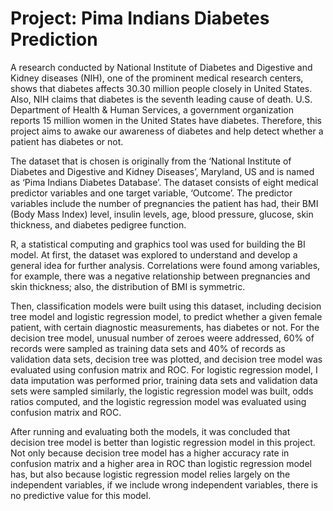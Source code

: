 # Project: Pima Indians Diabetes Prediction 

A research conducted by National Institute of Diabetes and Digestive and Kidney diseases (NIH), one of the prominent medical research centers, shows that diabetes affects 30.30 million people closely in United States. Also, NIH claims that diabetes is the seventh leading cause of death. U.S. Department of Health & Human Services, a government organization reports 15 million women in the United States have diabetes. Therefore, this project aims to awake our awareness of diabetes and help detect whether a patient has diabetes or not.

The dataset that is chosen is originally from the ‘National Institute of Diabetes and Digestive and Kidney Diseases’, Maryland, US and is named as ‘Pima Indians Diabetes Database’. The dataset consists of eight medical predictor variables and one target variable, ‘Outcome’. The predictor variables include the number of pregnancies the patient has had, their BMI (Body Mass Index) level, insulin levels, age, blood pressure, glucose, skin thickness, and diabetes pedigree function.

R, a statistical computing and graphics tool was used for building the BI model. At first, the dataset was explored to understand and develop a general idea for further analysis. Correlations were found among variables, for example, there was a negative relationship between pregnancies and skin thickness; also, the distribution of BMI is symmetric.

Then, classification models were built using this dataset, including decision tree model and logistic regression model, to predict whether a given female patient, with certain diagnostic measurements, has diabetes or not. For the decision tree model, unusual number of zeroes weere addressed, 60% of records were sampled as training data sets and 40% of records as validation data sets, decision tree was plotted, and decision tree model was evaluated using confusion matrix and ROC. For logistic regression model, I data imputation was performed prior, training data sets and validation data sets were sampled similarly, the logistic regression model was built, odds ratios computed, and the logistic regression model was evaluated using confusion matrix and ROC.

After running and evaluating both the models, it was concluded that decision tree model is better than logistic regression model in this project. Not only because decision tree model has a higher accuracy rate in confusion matrix and a higher area in ROC than logistic regression model has, but also because logistic regression model relies largely on the independent variables, if we include wrong independent variables, there is no predictive value for this model.

